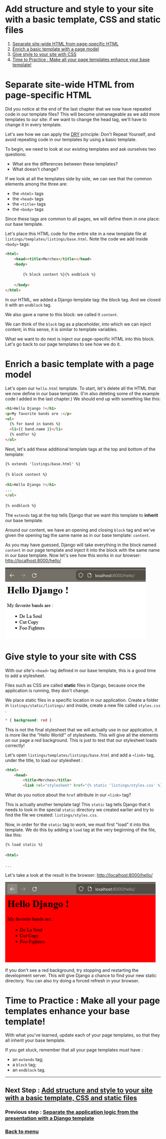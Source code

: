 # Add structure and style to your site with a basic template, CSS and static files

1. [Separate site-wide HTML from page-specific HTML](#separate-site-wide-html-from-page-specific-html)
2. [Enrich a basic template with a page model](#enrich-a-basic-template-with-a-page-model)
3. [Give style to your site with CSS](#give-style-to-your-site-with-css)
4. [Time to Practice : Make all your page templates enhance your base template!](#time-to-practice--make-all-your-page-templates-enhance-your-base-template)

# Separate site-wide HTML from page-specific HTML

Did you notice at the end of the last chapter that we now have repeated code in our template files? This will become unmanageable as we add more templates to our site: if we want to change the head tag, we'll have to change it in every template.

Let's see how we can apply the [DRY](https://en.wikipedia.org/wiki/Don%27t_repeat_yourself) principle: Don't Repeat Yourself, and avoid repeating code in our templates by using a basic template.

To begin, we need to look at our existing templates and ask ourselves two questions:
- What are the differences between these templates?
- What doesn't change?

If we look at all the templates side by side, we can see that the common elements among the three are:
- the `<html>` tags
- the `<head>` tags
- the `<title>` tags
- the `<body>` tags

Since these tags are common to all pages, we will define them in one place: our base template.

Let's place this HTML code for the entire site in a new template file at `listings/templates/listings/base.html`. Note the code we add inside `<body>` tags:
```html
<html>
    <head><title>Merchex</title></head>
    <body>

        {% block content %}{% endblock %}

    </body>
</html>
```
In our HTML, we added a Django template tag: the block tag. And we closed it with an `endblock` tag.

We also gave a name to this block: we called it `content`.

We can think of the `block` tag as a placeholder, into which we can inject content; in this sense, it is similar to template variables.

What we want to do next is inject our page-specific HTML into this block. Let's go back to our page templates to see how we do it.

# Enrich a basic template with a page model

Let's open our `hello.html` template. To start, let's delete all the HTML that we now define in our base template. (I'm also deleting some of the example code I added in the last chapter.) We should end up with something like this:
```html
<h1>Hello Django !</h1>
<p>My favorite bands are :</p>
<ul>
  {% for band in bands %}
  <li>{{ band.name }}</li>
  {% endfor %}
</ul>
```
Next, let's add these additional template tags at the top and bottom of the template:
```html
{% extends 'listings/base.html' %}

{% block content %}

<h1>Hello Django !</h1>
...
</ul>

{% endblock %}
```
The `extends` tag at the top tells Django that we want this template to **inherit** our base template.

Around our content, we have an opening and closing `block` tag and we've given the opening tag the same name as in our base template: `content`.

As you may have guessed, Django will take everything in the block named `content` in our page template and inject it into the block with the same name in our base template. Now let's see how this works in our browser:
[http://localhost:8000/hello/](http://localhost:8000/hello/)

![](./images/helloTemplateThird.PNG)

# Give style to your site with CSS

With our site's `<head>` tag defined in our base template, this is a good time to add a stylesheet.

Files such as CSS are called **static** files in Django, because once the application is running, they don't change.

We place static files in a specific location in our application. Create a folder in `listings/static/listings/` and inside, create a new file called `styles.css` .
```css
* { background: red }
```
This is not the final stylesheet that we will actually use in our application, it is more like the "Hello World!" of stylesheets. This will give all the elements on our page a red background. This is just to test that our stylesheet loads correctly!

Let's open `listings/templates/listings/base.html` and add a `<link>` tag, under the title, to load our stylesheet :
```html
<html>
    <head>
        <title>Merchex</title>
        <link rel="stylesheet" href="{% static 'listings/styles.css' %}" />
```
What do you notice about the `href` attribute in our `<link>` tag?

This is actually another template tag! This `static` tag tells Django that it needs to look in the special `static` directory we created earlier and try to find the file we created: `listings/styles.css`.

Now, in order for the `static` tag to work, we must first "load" it into this template. We do this by adding a `load` tag at the very beginning of the file, like this:
```html
{% load static %}

<html>

...
```

Let's take a look at the result in the browser: [http://localhost:8000/hello/](http://localhost:8000/hello/)

![](./images/helloTemplateFourth.PNG)

If you don't see a red background, try stopping and restarting the development server. This will give Django a chance to find your new static directory. You can also try doing a forced refresh in your browser.

# Time to Practice : Make all your page templates enhance your base template!

With what you've learned, update each of your page templates, so that they all inherit your base template.

If you get stuck, remember that all your page templates must have :
- an `extends` tag;
- a `block` tag;
- an `endblock` tag.

---
## Next Step : [Add structure and style to your site with a basic template, CSS and static files](./statics_files.md#add-structure-and-style-to-your-site-with-a-basic-template-css-and-static-files)
### Previous step : [Separate the application logic from the presentation with a Django template](./template.md#separate-the-application-logic-from-the-presentation-with-a-django-template)
### [Back to menu](../README.md#django-tutorial)